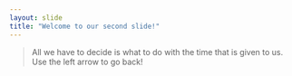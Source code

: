```yaml
---
layout: slide
title: "Welcome to our second slide!"
---
```

> All we have to decide is what to do with the time that is given to us.
Use the left arrow to go back!
